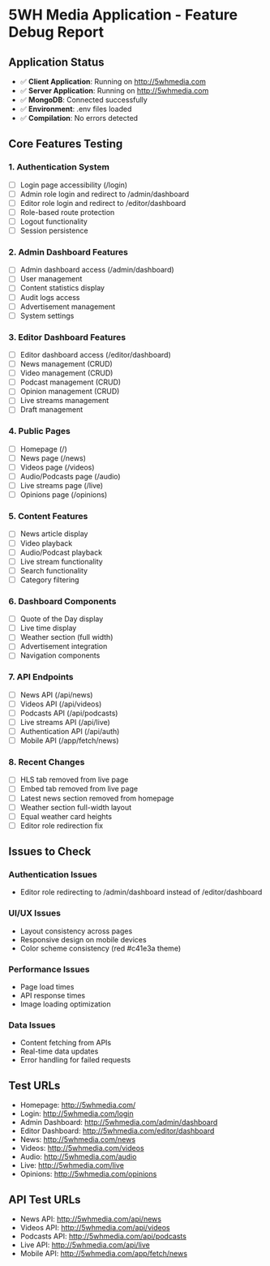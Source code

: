 # 5WH Media Application - Feature Debug Report

## Application Status
- ✅ **Client Application**: Running on http://5whmedia.com
- ✅ **Server Application**: Running on http://5whmedia.com  
- ✅ **MongoDB**: Connected successfully
- ✅ **Environment**: .env files loaded
- ✅ **Compilation**: No errors detected

## Core Features Testing

### 1. Authentication System
- [ ] Login page accessibility (/login)
- [ ] Admin role login and redirect to /admin/dashboard
- [ ] Editor role login and redirect to /editor/dashboard  
- [ ] Role-based route protection
- [ ] Logout functionality
- [ ] Session persistence

### 2. Admin Dashboard Features
- [ ] Admin dashboard access (/admin/dashboard)
- [ ] User management
- [ ] Content statistics display
- [ ] Audit logs access
- [ ] Advertisement management
- [ ] System settings

### 3. Editor Dashboard Features  
- [ ] Editor dashboard access (/editor/dashboard)
- [ ] News management (CRUD)
- [ ] Video management (CRUD)
- [ ] Podcast management (CRUD)
- [ ] Opinion management (CRUD)
- [ ] Live streams management
- [ ] Draft management

### 4. Public Pages
- [ ] Homepage (/)
- [ ] News page (/news)
- [ ] Videos page (/videos)
- [ ] Audio/Podcasts page (/audio)
- [ ] Live streams page (/live)
- [ ] Opinions page (/opinions)

### 5. Content Features
- [ ] News article display
- [ ] Video playback
- [ ] Audio/Podcast playback
- [ ] Live stream functionality
- [ ] Search functionality
- [ ] Category filtering

### 6. Dashboard Components
- [ ] Quote of the Day display
- [ ] Live time display
- [ ] Weather section (full width)
- [ ] Advertisement integration
- [ ] Navigation components

### 7. API Endpoints
- [ ] News API (/api/news)
- [ ] Videos API (/api/videos)
- [ ] Podcasts API (/api/podcasts)
- [ ] Live streams API (/api/live)
- [ ] Authentication API (/api/auth)
- [ ] Mobile API (/app/fetch/news)

### 8. Recent Changes
- [ ] HLS tab removed from live page
- [ ] Embed tab removed from live page
- [ ] Latest news section removed from homepage
- [ ] Weather section full-width layout
- [ ] Equal weather card heights
- [ ] Editor role redirection fix

## Issues to Check

### Authentication Issues
- Editor role redirecting to /admin/dashboard instead of /editor/dashboard

### UI/UX Issues
- Layout consistency across pages
- Responsive design on mobile devices
- Color scheme consistency (red #c41e3a theme)

### Performance Issues
- Page load times
- API response times
- Image loading optimization

### Data Issues
- Content fetching from APIs
- Real-time data updates
- Error handling for failed requests

## Test URLs
- Homepage: http://5whmedia.com/
- Login: http://5whmedia.com/login
- Admin Dashboard: http://5whmedia.com/admin/dashboard
- Editor Dashboard: http://5whmedia.com/editor/dashboard
- News: http://5whmedia.com/news
- Videos: http://5whmedia.com/videos
- Audio: http://5whmedia.com/audio
- Live: http://5whmedia.com/live
- Opinions: http://5whmedia.com/opinions

## API Test URLs
- News API: http://5whmedia.com/api/news
- Videos API: http://5whmedia.com/api/videos
- Podcasts API: http://5whmedia.com/api/podcasts
- Live API: http://5whmedia.com/api/live
- Mobile API: http://5whmedia.com/app/fetch/news
